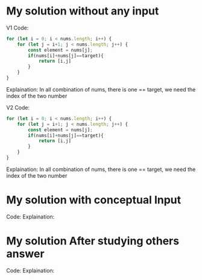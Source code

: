# My solution without any input


V1
Code:
```js
for (let i = 0; i < nums.length; i++) {
    for (let j = i+1; j < nums.length; j++) {
        const element = nums[j];
        if(nums[i]+nums[j]==target){
            return [i,j]
        }
    }
}
```
Explaination:
In all combination of nums, there is one == target, we need the index of the two number

V2
Code:
```js
for (let i = 0; i < nums.length; i++) {
    for (let j = i+1; j < nums.length; j++) {
        const element = nums[j];
        if(nums[i]+nums[j]==target){
            return [i,j]
        }
    }
}
```
Explaination:
In all combination of nums, there is one == target, we need the index of the two number 
# My solution with conceptual Input

Code:
Explaination:

# My solution After studying others answer

Code:
Explaination: